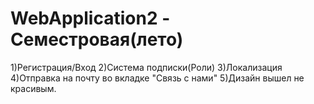 # WebApplication2 - Семестровая(лето)

1)Регистрация/Вход
2)Система подписки(Роли)
3)Локализация
4)Отправка на почту во вкладке "Связь с нами"
5)Дизайн вышел не красивым.
